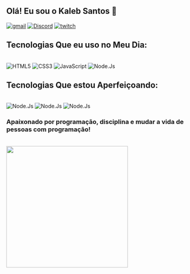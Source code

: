 
## Olá! Eu sou o Kaleb Santos 🖖

[![gmail](https://img.shields.io/badge/Gmail-D14836?style=for-the-badge&logo=gmail&logoColor=white)](https://www.gmail.com)
[![Discord](https://img.shields.io/badge/Discord-7289DA?style=for-the-badge&logo=discord&logoColor=white)](https://discord.gg/UWedkYaf)
[![twitch](https://img.shields.io/badge/Twitch-9146FF?style=for-the-badge&logo=twitch&logoColor=white)](https://www.twitch.tv/kalebzaki)



## Tecnologias Que eu uso no Meu Dia:   

<div style="display: inline_block"><br>
<img alt="HTML5" src="https://img.shields.io/badge/HTML5-E34F26?style=for-the-badge&logo=html5&logoColor=white"/>
<img alt="CSS3" src="https://img.shields.io/badge/CSS3-1572B6?style=for-the-badge&logo=css3&logoColor=white"/>
<img alt="JavaScript" src="https://img.shields.io/badge/JavaScript-323330?style=for-the-badge&logo=javascript&logoColor=F7DF1E"/>
<img alt="Node.Js" src="https://img.shields.io/badge/Node.js-43853D?style=for-the-badge&logo=node.js&logoColor=white"/>
  

</div>

## Tecnologias Que estou Aperfeiçoando:   

<div style="display: inline_block"><br>
    <img alt="Node.Js" src="https://img.shields.io/badge/React-20232A?style=for-the-badge&logo=react&logoColor=61DAFB"/>
      <img alt="Node.Js" src="https://img.shields.io/badge/TypeScript-007ACC?style=for-the-badge&logo=typescript&logoColor=white"/>
       <img alt="Node.Js" src="https://img.shields.io/badge/Java-ED8B00?style=for-the-badge&logo=openjdk&logoColor=white"/>
  
</div>

### Apaixonado por programação, disciplina e mudar a vida de pessoas com programação!
<div style="display: inline_block"><br>

 <img src="https://media3.giphy.com/media/bAQH7WXKqtIBrPs7sR/giphy.gif?cid=ecf05e47sqrmk36qzmau67yldhjsuw2jos0cyk3k7taoc74g&ep=v1_gifs_search&rid=giphy.gif&ct=g" width="320">

